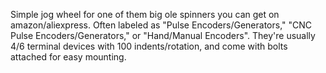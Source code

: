Simple jog wheel for one of them big ole spinners you can get on amazon/aliexpress. Often labeled as "Pulse Encoders/Generators," "CNC Pulse Encoders/Generators," or "Hand/Manual Encoders". They're usually 4/6 terminal devices with 100 indents/rotation, and come with bolts attached for easy mounting.
